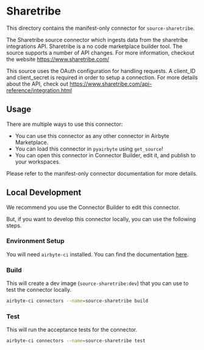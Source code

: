 # Sharetribe
This directory contains the manifest-only connector for `source-sharetribe`.

The Sharetribe source connector which ingests data from the sharetribe integrations API.
Sharetribe is a no code marketplace builder tool. The source supports a number of API changes.
For more information, checkout the website https://www.sharetribe.com/

This source uses the OAuth configuration for handling requests.
A client_ID and client_secret is required in order to setup a connection.
For more details about the API, check out https://www.sharetribe.com/api-reference/integration.html

## Usage
There are multiple ways to use this connector:
- You can use this connector as any other connector in Airbyte Marketplace.
- You can load this connector in `pyairbyte` using `get_source`!
- You can open this connector in Connector Builder, edit it, and publish to your workspaces.

Please refer to the manifest-only connector documentation for more details.

## Local Development
We recommend you use the Connector Builder to edit this connector.

But, if you want to develop this connector locally, you can use the following steps.

### Environment Setup
You will need `airbyte-ci` installed. You can find the documentation [here](airbyte-ci).

### Build
This will create a dev image (`source-sharetribe:dev`) that you can use to test the connector locally.
```bash
airbyte-ci connectors --name=source-sharetribe build
```

### Test
This will run the acceptance tests for the connector.
```bash
airbyte-ci connectors --name=source-sharetribe test
```

